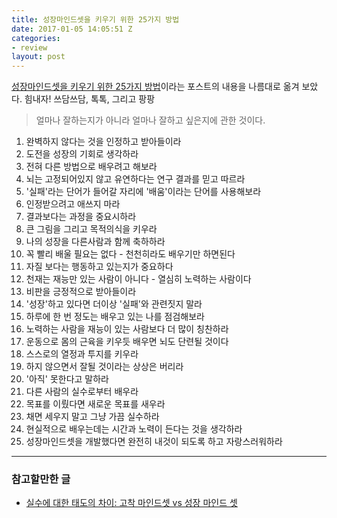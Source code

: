 ```yaml
---
title: 성장마인드셋을 키우기 위한 25가지 방법
date: 2017-01-05 14:05:51 Z
categories:
- review
layout: post
---
```


[성장마인드셋을 키우기 위한 25가지 방법](http://www.opencolleges.edu.au/informed/motivation/develop-a-growth-mindset/)이라는 포스트의 내용을 나름대로 옮겨 보았다. 힘내자! 쓰담쓰담, 톡톡, 그리고 팡팡

>  얼마나 잘하는지가 아니라 얼마나 잘하고 싶은지에 관한 것이다.

1. 완벽하지 않다는 것을 인정하고 받아들이라
2. 도전을 성장의 기회로 생각하라
3. 전혀 다른 방법으로 배우려고 해보라
4. 뇌는 고정되어있지 않고 유연하다는 연구 결과를 믿고 따르라
5. '실패'라는 단어가 들어갈 자리에 '배움'이라는 단어를 사용해보라
6. 인정받으려고 애쓰지 마라
7. 결과보다는 과정을 중요시하라
8. 큰 그림을 그리고 목적의식을 키우라
9. 나의 성장을 다른사람과 함께 축하하라
10. 꼭 빨리 배울 필요는 없다 - 천천히라도 배우기만 하면된다
11. 자질 보다는 행동하고 있는지가 중요하다
12. 천재는 재능만 있는 사람이 아니다 - 열심히 노력하는 사람이다
13. 비판을 긍정적으로 받아들이라
14. '성장'하고 있다면 더이상 '실패'와 관련짓지 말라
15. 하루에 한 번 정도는 배우고 있는 나를 점검해보라
16. 노력하는 사람을 재능이 있는 사람보다 더 많이 칭찬하라
17. 운동으로 몸의 근육을 키우듯 배우면 뇌도 단련될 것이다
18. 스스로의 열정과 투지를 키우라
19. 하지 않으면서 잘될 것이라는 상상은 버리라
20. '아직' 못한다고 말하라
21. 다른 사람의 실수로부터 배우라
22. 목표를 이뤘다면 새로운 목표를 새우라
23. 채면 세우지 말고 그냥 가끔 실수하라
24. 현실적으로 배우는데는 시간과 노력이 든다는 것을 생각하라
25. 성장마인드셋을 개발했다면 완전히 내것이 되도록 하고 자랑스러워하라

---

### 참고할만한 글
* [실수에 대한 태도의 차이: 고착 마인드셋 vs 성장 마인드 셋](http://m.blog.naver.com/jnga/80163138064)
